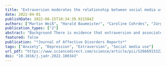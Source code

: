 ```yaml
---
title: "Extraversion moderates the relationship between social media use and depression"
date: 2022-04-01
publishDate: 2022-08-15T10:34:39.921584Z
authors: ["Martin Weiß", "Harald Baumeister", "Caroline Cohrdes", "Jürgen Deckert", "Marthe Gründahl", "Rüdiger Pryss", "Grit Hein"]
publication_types: ["2"]
abstract: "Background There is evidence that extraversion and associated frequent personal and digital social contacts are associated with mental health, reflected in reduced risk for anxiety or depression. However, excessive social media use (SMU) has been related to a decrease of mental health. We test how extraversion moderates the effect of SMU on anxiety and depression in times of social distancing. Methods Data were collected with an app-based survey combined with passive sensing of social media usage time. We analyzed SMU (objective average duration of communication app usage) and cross-sectional questionnaire data from 486 adults (mean age = 42.42). Using multiple regression models, we tested how SMU, extraversion and their interaction relate to individual depression and anxiety scores. Results Depression scores were associated with a higher SMU and lower extraversion. There was a significant positive relationship between SMU and extraversion that predicted higher depression scores. Limitations In the present sample, there is a recruitment bias since only data from smartphones running iOS were included. Future research should also take a closer look at the purpose behind SMU. Conclusions We conclude that extraversion might be a protective factor for depression which can turn into a harmful one if it is related to higher SMU. Thus, the interplay between SMU and extraversion needs to be considered when predicting individual differences in mental health."
featured: false
publication: "*Journal of Affective Disorders Reports*"
tags: ["Anxiety", "Depression", "Extraversion", "Social media use"]
url_pdf: "https://www.sciencedirect.com/science/article/pii/S2666915322000361"
doi: "10.1016/j.jadr.2022.100343"
---
```


